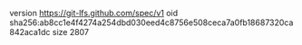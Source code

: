 version https://git-lfs.github.com/spec/v1
oid sha256:ab8cc1e4f4274a254dbd030eed4c8756e508ceca7a0fb18687320ca842aca1dc
size 2807
